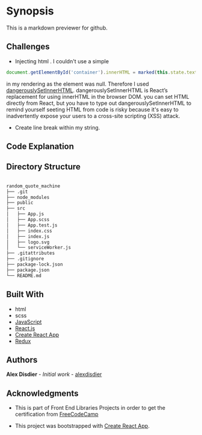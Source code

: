 # Synopsis

This is a markdown previewer for github.

## Challenges

* Injecting html . I couldn't use a simple
``` javascript
document.getElementById('container').innerHTML = marked(this.state.textarea)
```
in my rendering as the element was null.
Therefore I used  [dangerouslySetInnerHTML](https://reactjs.org/docs/dom-elements.html#dangerouslysetinnerhtml).
dangerouslySetInnerHTML is React’s replacement for using innerHTML in the browser DOM. you can set HTML directly from React, but you have to type out dangerouslySetInnerHTML to remind yourself seeting HTML from code is risky because it's easy to inadvertently expose your users to a cross-site scripting (XSS) attack.

* Create line break within my string. 

## Code Explanation


## Directory Structure

```bash

random_quote_machine
├── .git
├── node_modules
├── public
├── src
│   ├── App.js
│   ├── App.scss
│   ├── App.test.js
│   ├── index.css
│   ├── index.js
│   ├── logo.svg
│   └── serviceWorker.js
├── .gitattributes
├── .gitignore
├── package-lock.json
├── package.json
└── README.md

```

## Built With

* html
* scss
* [JavaScript](https://developer.mozilla.org/bm/docs/Web/JavaScript)
* [React.js](https://reactjs.org/docs/hello-world.html)
* [Create React App](https://facebook.github.io/create-react-app/docs/getting-started)
* [Redux](https://redux.js.org/)

## Authors

**Alex Disdier** - *Initial work* - [alexdisdier](https://github.com/alexdisdier)

## Acknowledgments

* This is part of Front End Libraries Projects in order to get the certification from [FreeCodeCamp](https://learn.freecodecamp.org/front-end-libraries/front-end-libraries-projects/build-a-markdown-previewer)

* This project was bootstrapped with [Create React App](https://github.com/facebook/create-react-app).
